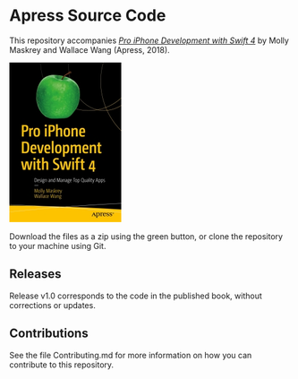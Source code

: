 # Apress Source Code

This repository accompanies [*Pro iPhone Development with Swift 4*](http://www.apress.com/9781484233801) by Molly Maskrey and Wallace Wang (Apress, 2018).

[comment]: #cover
![Cover image](9781484233801.jpg)

Download the files as a zip using the green button, or clone the repository to your machine using Git.

## Releases

Release v1.0 corresponds to the code in the published book, without corrections or updates.

## Contributions

See the file Contributing.md for more information on how you can contribute to this repository.
